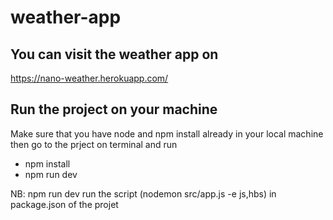 #  weather-app
## You can visit the weather app on
https://nano-weather.herokuapp.com/

## Run the project on your machine 
Make sure that you have node and npm install already in your local machine then go to the prject on terminal and run 
- npm install
- npm run dev 

NB: npm run dev run the script (nodemon src/app.js -e js,hbs) in package.json of the projet
